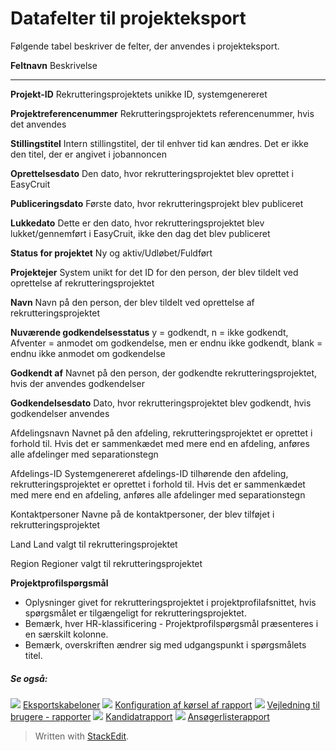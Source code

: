 # Datafelter til projekteksport

Følgende tabel beskriver de felter, der anvendes i projekteksport.

**Feltnavn**
Beskrivelse
***
**Projekt-ID**
Rekrutteringsprojektets unikke ID, systemgenereret

**Projektreferencenummer**
Rekrutteringsprojektets referencenummer, hvis det anvendes

**Stillingstitel**
Intern stillingstitel, der til enhver tid kan ændres. Det er ikke den titel, der er angivet i jobannoncen

**Oprettelsesdato**
Den dato, hvor rekrutteringsprojektet blev oprettet i EasyCruit

**Publiceringsdato**
Første dato, hvor rekrutteringsprojekt blev publiceret

**Lukkedato**
Dette er den dato, hvor rekrutteringsprojektet blev lukket/gennemført i EasyCruit, ikke den dag det blev publiceret

**Status for projektet**
Ny og aktiv/Udløbet/Fuldført

**Projektejer**
System unikt for det ID for den person, der blev tildelt ved oprettelse af rekrutteringsprojektet

**Navn**
Navn på den person, der blev tildelt ved oprettelse af rekrutteringsprojektet

**Nuværende godkendelsesstatus**
y = godkendt, n = ikke godkendt, Afventer = anmodet om godkendelse, men er endnu ikke godkendt, blank = endnu ikke anmodet om godkendelse

**Godkendt af**
Navnet på den person, der godkendte rekrutteringsprojektet, hvis der anvendes godkendelser

**Godkendelsesdato**
Dato, hvor rekrutteringsprojektet blev godkendt, hvis godkendelser anvendes

Afdelingsnavn
Navnet på den afdeling, rekrutteringsprojektet er oprettet i forhold til. Hvis det er sammenkædet med mere end en afdeling, anføres alle afdelinger med separationstegn

Afdelings-ID
Systemgenereret afdelings-ID tilhørende den afdeling, rekrutteringsprojektet er oprettet i forhold til. Hvis det er sammenkædet med mere end en afdeling, anføres alle afdelinger med separationstegn

Kontaktpersoner
Navne på de kontaktpersoner, der blev tilføjet i rekrutteringsprojektet

Land
Land valgt til rekrutteringsprojektet

Region
Regioner valgt til rekrutteringsprojektet

**Projektprofilspørgsmål**
- Oplysninger givet for rekrutteringsprojektet i projektprofilafsnittet, hvis spørgsmålet er tilgængeligt for rekrutteringsprojektet.
- Bemærk, hver HR-klassificering - Projektprofilspørgsmål præsenteres i en særskilt kolonne.
- Bemærk, overskriften ændrer sig med udgangspunkt i spørgsmålets titel.

##### Se også:

![](../Resources/Images/icon-document-link.png)  [Eksportskabeloner](export_templates.htm)
![](../Resources/Images/icon-document-link.png)  [Konfiguration af kørsel af rapport](configuring_and_running_a_report.htm)
![](../Resources/Images/icon-document-link.png)  [Vejledning til brugere - rapporter](guide_for_users_reports.htm)
![](../Resources/Images/icon-document-link.png)  [Kandidatrapport](candidate_report.htm)
![](../Resources/Images/icon-document-link.png)  [Ansøgerlisterapport](applicant_list_report.htm)


> Written with [StackEdit](https://stackedit.io/).
<!--stackedit_data:
eyJoaXN0b3J5IjpbLTE4ODMzMjk4XX0=
-->